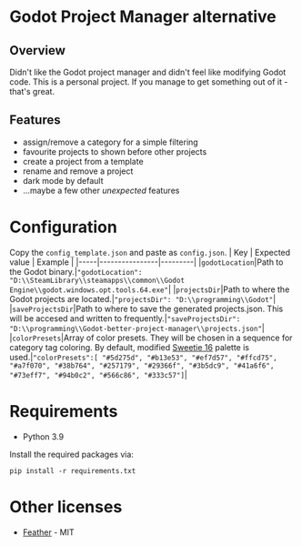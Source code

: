 # Godot Project Manager alternative

## Overview
Didn't like the Godot project manager and didn't feel like modifying Godot code. This is a personal project. If you manage to get something out of it - that's great.

## Features 
- assign/remove a category for a simple filtering
- favourite projects to shown before other projects
- create a project from a template
- rename and remove a project
- dark mode by default
- ...maybe a few other *unexpected* features

# Configuration
Copy the `config_template.json` and paste as `config.json`.
| Key | Expected value | Example |
|-----|----------------|---------|
|`godotLocation`|Path to the Godot binary.|`"godotLocation": "D:\\SteamLibrary\\steamapps\\common\\Godot Engine\\godot.windows.opt.tools.64.exe"`|
|`projectsDir`|Path to where the Godot projects are located.|`"projectsDir": "D:\\programming\\Godot"`|
|`saveProjectsDir`|Path to where to save the generated projects.json. This will be accesed and written to frequently.|`"saveProjectsDir": "D:\\programming\\Godot-better-project-manager\\projects.json"`|
|`colorPresets`|Array of color presets. They will be chosen in a sequence for category tag coloring. By default, modified [Sweetie 16](https://lospec.com/palette-list/sweetie-16) palette is used.|`"colorPresets":[ "#5d275d", "#b13e53", "#ef7d57", "#ffcd75", "#a7f070", "#38b764", "#257179", "#29366f", "#3b5dc9", "#41a6f6", "#73eff7", "#94b0c2", "#566c86", "#333c57"]`|

# Requirements
- Python 3.9

Install the required packages via:

`pip install -r requirements.txt`

# Other licenses
- [Feather](https://github.com/feathericons/feather) - MIT